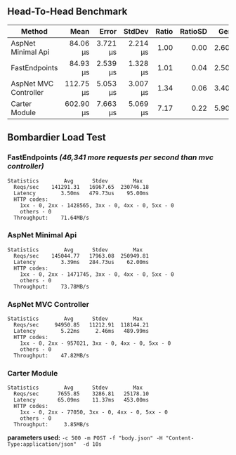 ## Head-To-Head Benchmark

|                Method |      Mean |    Error |   StdDev | Ratio | RatioSD |  Gen 0 |  Gen 1 | Allocated |
|---------------------- |----------:|---------:|---------:|------:|--------:|-------:|-------:|----------:|
|    AspNet Minimal Api |  84.06 μs | 3.721 μs | 2.214 μs |  1.00 |    0.00 | 2.6000 |      - |     21 KB |
|         FastEndpoints |  84.93 μs | 2.539 μs | 1.328 μs |  1.01 |    0.04 | 2.5000 |      - |     21 KB |
| AspNet MVC Controller | 112.75 μs | 5.053 μs | 3.007 μs |  1.34 |    0.06 | 3.4000 | 0.1000 |     28 KB |
|         Carter Module | 602.90 μs | 7.663 μs | 5.069 μs |  7.17 |    0.22 | 5.9000 | 2.9000 |     49 KB |

## Bombardier Load Test

### FastEndpoints *(46,341 more requests per second than mvc controller)*
```
Statistics        Avg      Stdev        Max
  Reqs/sec    141291.31   16967.65  230746.18
  Latency        3.50ms   479.73us    95.00ms
  HTTP codes:
    1xx - 0, 2xx - 1428565, 3xx - 0, 4xx - 0, 5xx - 0
    others - 0
  Throughput:    71.64MB/s
```
### AspNet Minimal Api
```
Statistics        Avg      Stdev        Max
  Reqs/sec    145044.77   17963.08  250949.81
  Latency        3.39ms   284.73us    62.00ms
  HTTP codes:
    1xx - 0, 2xx - 1471745, 3xx - 0, 4xx - 0, 5xx - 0
    others - 0
  Throughput:    73.78MB/s
```
### AspNet MVC Controller
```
Statistics        Avg      Stdev        Max
  Reqs/sec     94950.85   11212.91  118144.21
  Latency        5.22ms     2.46ms   489.99ms
  HTTP codes:
    1xx - 0, 2xx - 957021, 3xx - 0, 4xx - 0, 5xx - 0
    others - 0
  Throughput:    47.82MB/s
```
### Carter Module
```
Statistics        Avg      Stdev        Max
  Reqs/sec      7655.85    3286.81   25178.10
  Latency       65.09ms    11.37ms   453.00ms
  HTTP codes:
    1xx - 0, 2xx - 77050, 3xx - 0, 4xx - 0, 5xx - 0
    others - 0
  Throughput:     3.85MB/s
```

**parameters used:** `-c 500 -m POST -f "body.json" -H "Content-Type:application/json"  -d 10s`

 <!-- .\bomb.exe -c 500 -m POST -f "body.json" -H "Content-Type:application/json"  -d 10s http://localhost:5000/benchmark/ok/123 -->

<!-- ```
{
  "FirstName": "xxc",
  "LastName": "yyy",
  "Age": 23,
  "PhoneNumbers": [
    "1111111111",
    "2222222222",
    "3333333333",
    "4444444444",
    "5555555555"
  ]
}
``` -->


